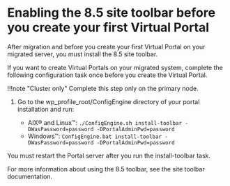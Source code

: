 # Enabling the 8.5 site toolbar before you create your first Virtual Portal

After migration and before you create your first Virtual Portal on your migrated server, you must install the 8.5 site toolbar.

If you want to create Virtual Portals on your migrated system, complete the following configuration task once before you create the Virtual Portal.

!!!note "Cluster only"
    Complete this step only on the primary node.

1.  Go to the wp_profile_root/ConfigEngine directory of your portal installation and run:

    -   AIX® and Linux™: `./ConfigEngine.sh install-toolbar -DWasPassword=password -DPortalAdminPwd=password`
    -   Windows™: `ConfigEngine.bat install-toolbar -DWasPassword=password -DPortalAdminPwd=password`

You must restart the Portal server after you run the install-toolbar task.

For more information about using the 8.5 toolbar, see the site toolbar documentation.


